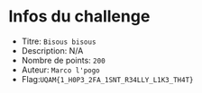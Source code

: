 # Infos du challenge

- Titre: `Bisous bisous` 
- Description: N/A
- Nombre de points: `200`
- Auteur: `Marco l'pogo`
- Flag:`UQAM{1_H0P3_2FA_1SNT_R34LLY_L1K3_TH4T}`
